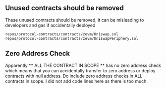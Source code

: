 ## Unused contracts should be removed

These unused contracts should be removed, it can be misleading to developers and gas if accidentally deployed
```
repos/protocol-contracts/contracts/zevm/Uniswap.sol
repos/protocol-contracts/contracts/zevm/UniswapPeriphery.sol
```

## Zero Address Check

Apparently ** ALL THE CONTRACT IN SCOPE ** has no zero address check which means that you can accidentally transfer to zero address or deploy contracts with null address. Do include zero address checks in ALL contracts in scope. I did not add code lines here as there is too much.